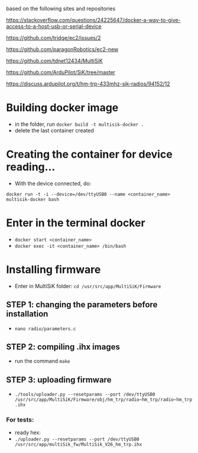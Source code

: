 based on the following sites and repositories

https://stackoverflow.com/questions/24225647/docker-a-way-to-give-access-to-a-host-usb-or-serial-device

https://github.com/tridge/ec2/issues/2

https://github.com/paragonRobotics/ec2-new

https://github.com/tdnet12434/MultiSiK

https://github.com/ArduPilot/SiK/tree/master

https://discuss.ardupilot.org/t/hm-trp-433mhz-sik-radios/94152/12

# Building docker image
- in the folder, run `docker build -t multisik-docker .`
- delete the last container created

# Creating the container for device reading...
- With the device connected, do:

`docker run -t -i --device=/dev/ttyUSB0 --name <container_name> multisik-docker bash`

# Enter in the terminal docker
- `docker start <container_name>`
- `docker exec -it <container_name> /bin/bash` 

# Installing firmware
- Enter in MultiSiK folder: `cd /usr/src/app/MultiSiK/Firmware`
## STEP 1: changing the parameters before installation
- `nano radio/parameters.c`
## STEP 2: compiling .ihx images
- run the command `make`
## STEP 3: uploading firmware
- `./tools/uploader.py --resetparams --port /dev/ttyUSB0 /usr/src/app/MultiSiK/Firmware/obj/hm_trp/radio~hm_trp/radio~hm_trp.ihx`


### For tests:
- ready hex:
- `./uploader.py --resetparams --port /dev/ttyUSB0 /usr/src/app/multiSik_fw/MultiSik_V26_hm_trp.ihx`